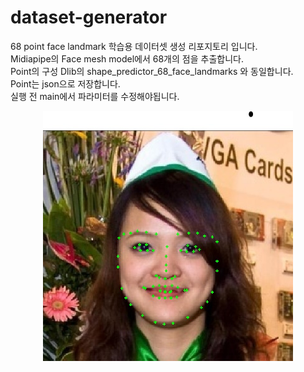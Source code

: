 # dataset-generator
 68 point face landmark 학습용 데이터셋 생성 리포지토리 입니다.<br>
 Midiapipe의 Face mesh model에서 68개의 점을 추출합니다.<br>
 Point의 구성 Dlib의 shape_predictor_68_face_landmarks 와 동일합니다.<br>
 Point는 json으로 저장합니다.<br>
 실행 전 main에서 파라미터를 수정해야됩니다.
<center>
 <img src="sample.jpg"
 width="400"
 height="400"/>
</center>
